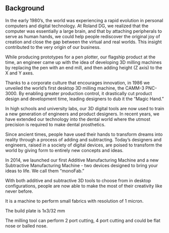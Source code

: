 ## Background

In the early 1980’s, the world was experiencing a rapid evolution in personal computers and digital technology. At Roland DG, we realized that the computer was essentially a large brain, and that by attaching peripherals to serve as human hands, we could help people rediscover the original joy of creation and close the gap between the virtual and real worlds. This insight contributed to the very origin of our business.

While producing prototypes for a pen plotter, our flagship product at the time, an engineer came up with the idea of developing 3D milling machines by replacing the pen with an end mill, and then adding height (Z axis) to the X and Y axes.

Thanks to a corporate culture that encourages innovation, in 1986 we unveiled the world’s first desktop 3D milling machine, the CAMM-3 PNC-3000. By enabling greater production control, it drastically cut product design and development time, leading designers to dub it the “Magic Hand.”

In high schools and university labs, our 3D digital tools are now used to train a new generation of engineers and product designers. In recent years, we have extended our technology into the dental world where the utmost precision is required to make dental prosthetics.

Since ancient times, people have used their hands to transform dreams into reality through a process of adding and subtracting. Today’s designers and engineers, raised in a society of digital devices, are poised to transform the world by giving form to entirely new concepts and ideas.

In 2014, we launched our first Additive Manufacturing Machine and a new Subtractive Manufacturing Machine - two devices designed to bring your ideas to life. We call them “monoFab.”

With both additive and subtractive 3D tools to choose from in desktop configurations, people are now able to make the most of their creativity like never before.

It is a machine to perform small fabrics with resolution of 1 micron.

The build plate is 1x3/32 mm 

The milling tool can perform 2 port cutting, 4 port cutting and could be flat nose or balled nose.